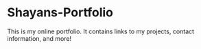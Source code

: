 # Shayans-Portfolio
This is my online portfolio. It contains links to my projects, contact information, and more!
